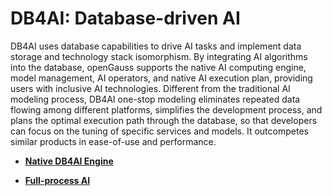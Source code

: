 # DB4AI: Database-driven AI<a name="EN-US_TOPIC_0000001198803406"></a>

DB4AI uses database capabilities to drive AI tasks and implement data storage and technology stack isomorphism. By integrating AI algorithms into the database, openGauss supports the native AI computing engine, model management, AI operators, and native AI execution plan, providing users with inclusive AI technologies. Different from the traditional AI modeling process, DB4AI one-stop modeling eliminates repeated data flowing among different platforms, simplifies the development process, and plans the optimal execution path through the database, so that developers can focus on the tuning of specific services and models. It outcompetes similar products in ease-of-use and performance.

-   **[Native DB4AI Engine](native-db4ai-engine.md)**  

-   **[Full-process AI](full-process-ai.md)**  



